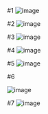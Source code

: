 #1
![image](https://user-images.githubusercontent.com/64237760/143976490-eff5b978-73e8-46e9-83de-e163891430a1.png)

#2
![image](https://user-images.githubusercontent.com/64237760/143976541-6723878a-acba-45ea-ad0d-558f253a20b1.png)

#3
![image](https://user-images.githubusercontent.com/64237760/143974959-034ed006-15fa-47ec-aa78-3e5c4cb9a6f6.png)

#4
![image](https://user-images.githubusercontent.com/64237760/143974997-606f7d12-7602-47d3-91f0-c8e7801f0ced.png)

#5
![image](https://user-images.githubusercontent.com/64237760/143975043-336313f5-caca-488b-a364-e3e43f1f08f9.png)


#6

![image](https://user-images.githubusercontent.com/64237760/143965673-0b2e88f2-7105-4282-bf23-c1f8706d5653.png)

#7
![image](https://user-images.githubusercontent.com/64237760/143984887-70334eb7-c2af-4546-a8c5-52e9647530bd.png)


